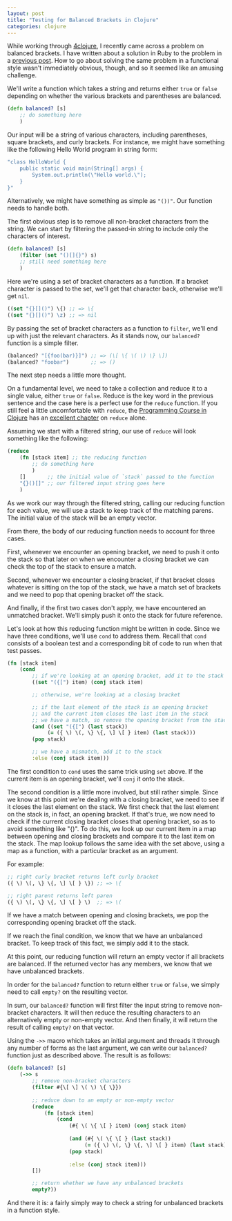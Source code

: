 ```yaml
---
layout: post
title: "Testing for Balanced Brackets in Clojure"
categories: clojure
---
```


While working through [4clojure](http://www.4clojure.com/), I recently came across a problem on balanced brackets. I have written about a solution in Ruby to the problem in a [previous post](http://commandercoriander.net/blog/2013/04/18/how-to-validate-matching-parentheses/). How to go about solving the same problem in a functional style wasn't immediately obvious, though, and so it seemed like an amusing challenge.

We'll write a function which takes a string and returns either `true` or `false` depending on whether the various brackets and parentheses are balanced.

``` clojure
(defn balanced? [s]
    ;; do something here
    )
```

Our input will be a string of various characters, including parentheses, square brackets, and curly brackets. For instance, we might have something like the following Hello World program in string form:

``` clojure
"class HelloWorld {
    public static void main(String[] args) {
        System.out.println(\"Hello world.\");
    }
}"
```

Alternatively, we might have something as simple as `"())"`. Our function needs to handle both.

The first obvious step is to remove all non-bracket characters from the string. We can start by filtering the passed-in string to include only the characters of interest.

``` clojure
(defn balanced? [s]
    (filter (set "()[]{}") s)
    ;; still need something here
    )
```

Here we're using a set of bracket characters as a function. If a bracket character is passed to the set, we'll get that character back, otherwise we'll get `nil`.

``` clojure
((set "{}[]()") \{) ;; => \{
((set "{}[]()") \z) ;; => nil
```

By passing the set of bracket characters as a function to `filter`, we'll end up with just the relevant characters. As it stands now, our `balanced?` function is a simple filter.

``` clojure
(balanced? "[{foo(bar)}]") ;; => (\[ \{ \( \) \} \])
(balanced? "foobar")       ;; => ()
```

The next step needs a little more thought.

On a fundamental level, we need to take a collection and reduce it to a single value, either `true` or `false`. Reduce is the key word in the previous sentence and the case here is a perfect use for the `reduce` function. If you still feel a little uncomfortable with `reduce`, the [Programming Course in Clojure](http://iloveponies.github.io/120-hour-epic-sax-marathon/) has an [excellent chapter](http://iloveponies.github.io/120-hour-epic-sax-marathon/one-function-to-rule-them-all.html) on `reduce` alone.

Assuming we start with a filtered string, our use of `reduce` will look something like the following:

``` clojure
(reduce 
    (fn [stack item] ;; the reducing function
        ;; do something here
        )
    []       ;; the initial value of `stack` passed to the function
    "{}()[]" ;; our filtered input string goes here
    )
```

As we work our way through the filtered string, calling our reducing function for each value, we will use a stack to keep track of the matching parens. The initial value of the stack will be an empty vector.

From there, the body of our reducing function needs to account for three cases.

First, whenever we encounter an opening bracket, we need to push it onto the stack so that later on when we encounter a closing bracket we can check the top of the stack to ensure a match.

Second, whenever we encounter a closing bracket, if that bracket closes whatever is sitting on the top of the stack, we have a match set of brackets and we need to pop that opening bracket off the stack.

And finally, if the first two cases don't apply, we have encountered an unmatched bracket. We'll simply push it onto the stack for future reference.

Let's look at how this reducing function might be written in code. Since we have three conditions, we'll use `cond` to address them. Recall that `cond` consists of a boolean test and a corresponding bit of code to run when that test passes.

``` clojure
(fn [stack item]
    (cond
        ;; if we're looking at an opening bracket, add it to the stack
        ((set "({[") item) (conj stack item)

        ;; otherwise, we're looking at a closing bracket

        ;; if the last element of the stack is an opening bracket
        ;; and the current item closes the last item in the stack
        ;; we have a match, so remove the opening bracket from the stack
        (and ((set "({[") (last stack))
             (= ({ \) \(, \} \{, \] \[ } item) (last stack)))
        (pop stack)

        ;; we have a mismatch, add it to the stack
        :else (conj stack item)))
```

The first condition to `cond` uses the same trick using `set` above. If the current item is an opening bracket, we'll `conj` it onto the stack.

The second condition is a little more involved, but still rather simple. Since we know at this point we're dealing with a closing bracket, we need to see if it closes the last element on the stack. We first check that the last element on the stack is, in fact, an opening bracket. If that's true, we now need to check if the current closing bracket closes that opening bracket, so as to avoid something like "{)". To do this, we look up our current item in a map between opening and closing brackets and compare it to the last item on the stack. The map lookup follows the same idea with the set above, using a map as a function, with a particular bracket as an argument.

For example:

``` clojure
;; right curly bracket returns left curly bracket
({ \) \(, \} \{, \] \[ } \}) ;; => \{

;; right parent returns left paren
({ \) \(, \} \{, \] \[ } \)  ;; => \(
```

If we have a match between opening and closing brackets, we pop the corresponding opening bracket off the stack.

If we reach the final condition, we know that we have an unbalanced bracket. To keep track of this fact, we simply add it to the stack.

At this point, our reducing function will return an empty vector if all brackets are balanced. If the returned vector has any members, we know that we have unbalanced brackets.

In order for the `balanced?` function to return either `true` or `false`, we simply need to call `empty?` on the resulting vector.

In sum, our `balanced?` function will first filter the input string to remove non-bracket characters. It will then reduce the resulting characters to an alternatively empty or non-empty vector. And then finally, it will return the result of calling `empty?` on that vector.

Using the `->>` macro which takes an initial argument and threads it through any number of forms as the last argument, we can write our `balanced?` function just as described above. The result is as follows:

``` clojure
(defn balanced? [s]
    (->> s
        ;; remove non-bracket characters
        (filter #{\[ \] \( \) \{ \}})
        
        ;; reduce down to an empty or non-empty vector
        (reduce 
            (fn [stack item]
                (cond
                    (#{ \( \{ \[ } item) (conj stack item)
                    
                    (and (#{ \( \{ \[ } (last stack))
                         (= ({ \) \(, \} \{, \] \[ } item) (last stack)))
                    (pop stack)
                    
                    :else (conj stack item)))
        [])

        ;; return whether we have any unbalanced brackets
        empty?))
```

And there it is: a fairly simply way to check a string for unbalanced brackets in a function style.